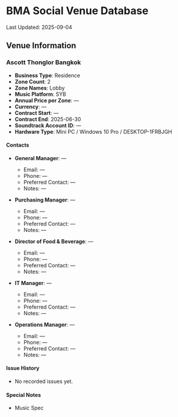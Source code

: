 # BMA Social Venue Database

Last Updated: 2025-09-04

## Venue Information

### Ascott Thonglor Bangkok
- **Business Type**: Residence
- **Zone Count**: 2
- **Zone Names**: Lobby
- **Music Platform**: SYB
- **Annual Price per Zone**: —
- **Currency**: —
- **Contract Start**: —
- **Contract End**: 2025-06-30
- **Soundtrack Account ID**: —
- **Hardware Type**: Mini PC / Windows 10 Pro / DESKTOP-1FRBJGH

#### Contacts
- **General Manager**: —
  - Email: —
  - Phone: —
  - Preferred Contact: —
  - Notes: —

- **Purchasing Manager**: —
  - Email: —
  - Phone: —
  - Preferred Contact: —
  - Notes: —

- **Director of Food & Beverage**: —
  - Email: —
  - Phone: —
  - Preferred Contact: —
  - Notes: —

- **IT Manager**: —
  - Email: —
  - Phone: —
  - Preferred Contact: —
  - Notes: —

- **Operations Manager**: —
  - Email: —
  - Phone: —
  - Preferred Contact: —
  - Notes: —

#### Issue History
- No recorded issues yet.

#### Special Notes
- Music Spec
